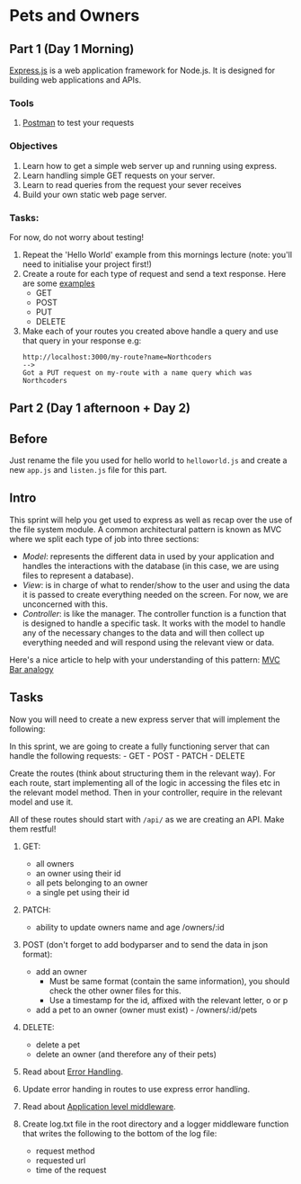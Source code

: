 # Pets and Owners

## Part 1 (Day 1 Morning)

[Express.js](http://expressjs.com/) is a web application framework for Node.js. It is designed for building web applications and APIs.

### Tools

1. [Postman](https://www.getpostman.com/) to test your requests

### Objectives
1. Learn how to get a simple web server up and running using express.
2. Learn handling simple GET requests on your server.
3. Learn to read queries from the request your sever receives
3. Build your own static web page server.

### Tasks:

For now, do not worry about testing!

1. Repeat the 'Hello World' example from this mornings lecture (note: you'll need to initialise your project first!)
2. Create a route for each type of request and send a text response. Here are some [examples](https://expressjs.com/en/starter/basic-routing.html)
    - GET
    - POST
    - PUT
    - DELETE
3. Make each of your routes you created above handle a query and use that query in your response
    e.g:
    ```
    http://localhost:3000/my-route?name=Northcoders
    -->
    Got a PUT request on my-route with a name query which was Northcoders
    ```

## Part 2 (Day 1 afternoon + Day 2)

## Before

Just rename the file you used for hello world to `helloworld.js` and create a new `app.js` and `listen.js` file for this part.

## Intro

This sprint will help you get used to express as well as recap over the use of the file system module. A common architectural pattern is known as MVC where we split each type of job into three sections:

* *Model*: represents the different data in used by your application and handles the interactions with the database (in this case, we are using files to represent a database).
* *View*: is in charge of what to render/show to the user and using the data it is passed to create everything needed on the screen. For now, we are unconcerned with this.
* *Controller*: is like the manager. The controller function is a function that is designed to handle a specific task. It works with the model to handle any of the necessary changes to the data and will then collect up everything needed and will respond using the relevant view or data.

Here's a nice article to help with your understanding of this pattern:
[MVC Bar analogy](https://medium.freecodecamp.org/model-view-controller-mvc-explained-through-ordering-drinks-at-the-bar-efcba6255053)

## Tasks

Now you will need to create a new express server that will implement the following:

In this sprint, we are going to create a fully functioning server that can handle the following requests:
    - GET
    - POST
    - PATCH
    - DELETE

Create the routes (think about structuring them in the relevant way). For each route, start implementing all of the logic in accessing the files etc in the relevant model method. Then in your controller, require in the relevant model and use it.

All of these routes should start with `/api/` as we are creating an API. Make them restful!

1. GET:
    * all owners
    * an owner using their id
    * all pets belonging to an owner
    * a single pet using their id

2. PATCH:
    * ability to update owners name and age /owners/:id

3. POST (don't forget to add bodyparser and to send the data in json format):
    * add an owner 
      - Must be same format (contain the same information), you should check the other owner files for this.
      - Use a timestamp for the id, affixed with the relevant letter, o or p
    * add a pet to an owner (owner must exist) - /owners/:id/pets

4. DELETE:
    * delete a pet
    * delete an owner (and therefore any of their pets)

5. Read about [Error Handling](http://expressjs.com/en/guide/error-handling.html).

6. Update error handing in routes to use express error handling.

7. Read about [Application level middleware](http://expressjs.com/en/guide/using-middleware.html#middleware.application).

8. Create log.txt file in the root directory and a logger middleware function that writes the following to the bottom of the log file:
    - request method
    - requested url
    - time of the request
